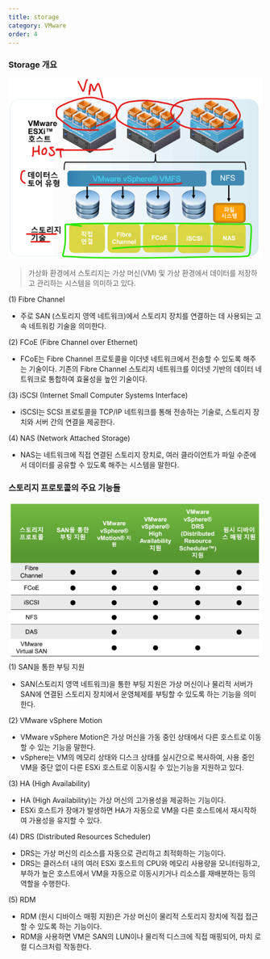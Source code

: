 ```yaml
---
title: storage
category: VMware
order: 4
---
```


### Storage 개요
![스토리지](/images/storage1.png)  
> 가상화 환경에서 스토리지는 가상 머신(VM) 및 가상 환경에서 데이터를 저장하고 관리하는 시스템을 의미하고 있다.  
  
(1) Fibre Channel  
- 주로 SAN (스토리지 영역 네트워크)에서 스토리지 장치를 연결하는 데 사용되는 고속 네트워킹 기술을 의미한다.  
  
(2) FCoE (Fibre Channel over Ethernet)  
- FCoE는 Fibre Channel 프로토콜을 이더넷 네트워크에서 전송할 수 있도록 해주는 기술이다. 기존의 Fibre Channel 스토리지 네트워크를 이더넷 기반의 데이터 네트워크로 통합하여 효율성을 높인 기술이다.  
  
(3) iSCSI (Internet Small Computer Systems Interface)  
- iSCSI는 SCSI 프로토콜을 TCP/IP 네트워크를 통해 전송하는 기술로, 스토리지 장치와 서버 간의 연결을 제공한다.  
  
(4) NAS (Network Attached Storage)  
- NAS는 네트워크에 직접 연결된 스토리지 장치로, 여러 클라이언트가 파일 수준에서 데이터를 공유할 수 있도록 해주는 시스템을 말한다.  
  
### 스토리지 프로토콜의 주요 기능들
![기능](/images/storage2.png)  
(1) SAN을 통한 부팅 지원  
- SAN(스토리지 영역 네트워크)을 통한 부팅 지원은 가상 머신이나 물리적 서버가 SAN에 연결된 스토리지 장치에서 운영체제를 부팅할 수 있도록 하는 기능을 의미한다.  
  
(2) VMware vSphere Motion  
- VMware vSphere Motion은 가상 머신을 가동 중인 상태에서 다른 호스트로 이동할 수 있는 기능을 말한다.   
- vSphere는 VM의 메모리 상태와 디스크 상태를 실시간으로 복사하여, 사용 중인 VM을 중단 없이 다른 ESXi 호스트로 이동시킬 수 있는기능을 지원하고 있다.  
   
(3) HA (High Availability)  
- HA (High Availability)는 가상 머신의 고가용성을 제공하는 기능이다.  
- ESXi 호스트가 장애가 발생하면 HA가 자동으로 VM을 다른 호스트에서 재시작하여 가용성을 유지할 수 있다.  
  
(4) DRS (Distributed Resources Scheduler)  
- DRS는 가상 머신의 리소스를 자동으로 관리하고 최적화하는 기능이다.  
- DRS는 클러스터 내의 여러 ESXi 호스트의 CPU와 메모리 사용량을 모니터링하고, 부하가 높은 호스트에서 VM을 자동으로 이동시키거나 리소스를 재배분하는 등의 역할을 수행한다.  
  
(5) RDM  
- RDM (원시 디바이스 매핑 지원)은 가상 머신이 물리적 스토리지 장치에 직접 접근할 수 있도록 하는 기능이다.  
- RDM을 사용하면 VM은 SAN의 LUN이나 물리적 디스크에 직접 매핑되어, 마치 로컬 디스크처럼 작동한다.  
  